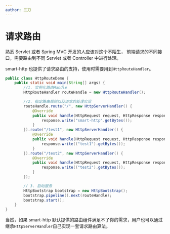 ```yaml
---
author: 三刀
---
```

# 请求路由

熟悉 Servlet 或者 Spring MVC 开发的人应该对这个不陌生，
前端请求的不同接口，需要路由到不同 Servlet 或者 Controller 中进行处理。

smart-http 也提供了请求路由的支持，使用时需要用到`HttpRouteHandler`。
```java
public class HttpRouteDemo {
    public static void main(String[] args) {
        //1. 实例化路由Handle
        HttpRouteHandler routeHandle = new HttpRouteHandler();

        //2. 指定路由规则以及请求的处理实现
        routeHandle.route("/", new HttpServerHandler() {
            @Override
            public void handle(HttpRequest request, HttpResponse response) throws IOException {
                response.write("smart-http".getBytes());
            }
        }).route("/test1", new HttpServerHandler() {
            @Override
            public void handle(HttpRequest request, HttpResponse response) throws IOException {
                response.write(("test1").getBytes());
            }
        }).route("/test2", new HttpServerHandler() {
            @Override
            public void handle(HttpRequest request, HttpResponse response) throws IOException {
                response.write(("test2").getBytes());
            }
        });

        // 3. 启动服务
        HttpBootstrap bootstrap = new HttpBootstrap();
        bootstrap.pipeline().next(routeHandle);
        bootstrap.start();
    }
}
```

当然，如果 smart-http 默认提供的路由组件满足不了你的需求，用户也可以通过继承`HttpServerHandler`自己实现一套请求路由算法。

 